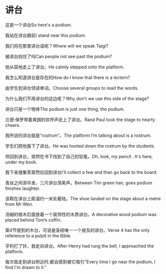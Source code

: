 # 讲台

<p><span class="chinese">这是一个讲台</span><span class="english">So here's a podium.</span></p>

<p><span class="chinese">我站在讲台跟前</span><span class="english">I stand near this podium.</span></p>

<p><span class="chinese">我们将在那里讲台语呢？</span><span class="english">Where will we speak Taigi?</span></p>

<p><span class="chinese">被讲台挡住了吗</span><span class="english">Can people not see past the podium?</span></p>

<p><span class="chinese">他从容地走上了讲台。</span><span class="english">He calmly stepped onto the platform.</span></p>

<p><span class="chinese">我怎么知道讲台是存在的</span><span class="english">How do I know that there is a lectern?</span></p>

<p><span class="chinese">由学生到讲台领读单词。</span><span class="english">Choose several groups to read the words.</span></p>

<p><span class="chinese">为什么我们不用讲台的这边呢？</span><span class="english">Why don't we use this side of the stage?</span></p>

<p><span class="chinese">讲台只是一个物体</span><span class="english">The podium is just one thing, the podium.</span></p>

<p><span class="chinese">兰德·保罗带着爽朗的欢呼声走上了讲台。</span><span class="english">Rand Paul took the stage to hearty cheers.</span></p>

<p><span class="chinese">我所说的讲台就是“rostrum”。</span><span class="english">The platform I’m talking about is a rostrum.</span></p>

<p><span class="chinese">学生们把他轰下了讲台。</span><span class="english">He was hooted down the rostrum by the students.</span></p>

<p><span class="chinese">师回到讲台，突然在书下找到了自己的铅笔。</span><span class="english">Oh, look, my pencil . It's here, under my book.</span></p>

<p><span class="chinese">我下来搜集答案然后回到讲台</span><span class="english">I'll collect a few and then go back to the board.</span></p>

<p><span class="chinese">青丝之间添华发，三尺讲台荡笑声。</span><span class="english">Between Tim green hair, goes podium finishes laughter.</span></p>

<p><span class="chinese">该鞋在讲台上距温约一米处着陆。</span><span class="english">The shoe landed on the stage about a metre from Mr Wen.</span></p>

<p><span class="chinese">汤姆的棺木后面放着一个装饰性的木质讲台。</span><span class="english">A decorative wood podium was placed behind Tom’s coffin.</span></p>

<p><span class="chinese">第4节提到的木台，可说是圣经唯一一个提及的讲台。</span><span class="english">Verse 4 has the only reference to a pulpit in the Bible.</span></p>

<p><span class="chinese">亨利打了铃，我走向讲台。</span><span class="english">After Henry had rung the bell, I approached the platform.</span></p>

<p><span class="chinese">每次我走到讲台附近时,都会感到被它吸引"</span><span class="english">Every time I go near the podium, I find I'm drawn to it."</span></p>

